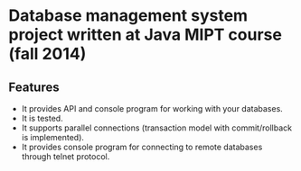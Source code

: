 # Database management system project written at Java MIPT course (fall 2014)
## Features
* It provides API and console program for working with your databases.
* It is tested.
* It supports parallel connections (transaction model with commit/rollback is implemented).
* It provides console program for connecting to remote databases through telnet protocol.


